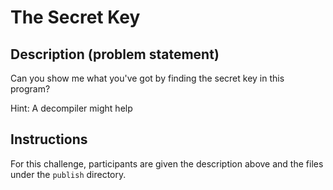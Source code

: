 # The Secret Key

## Description (problem statement)

Can you show me what you've got by finding the secret key in this program?

Hint: A decompiler might help

## Instructions

For this challenge, participants are given the description above and the files under the `publish` directory.
